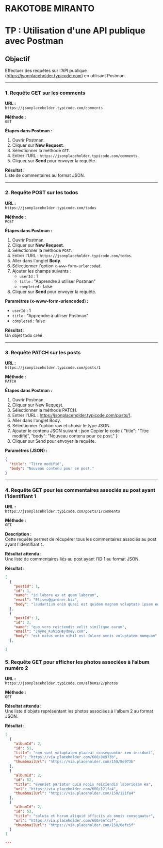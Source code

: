 # RAKOTOBE MIRANTO

# TP : Utilisation d'une API publique avec Postman

## Objectif
Effectuer des requêtes sur l'API publique (https://jsonplaceholder.typicode.com) en utilisant Postman.

---

### 1. Requête GET sur les comments

**URL :**  
`https://jsonplaceholder.typicode.com/comments`  

**Méthode :**  
`GET`  

**Étapes dans Postman :**  
1. Ouvrir Postman.  
2. Cliquer sur **New Request**.  
3. Sélectionner la méthode `GET`.  
4. Entrer l'URL : `https://jsonplaceholder.typicode.com/comments`.  
5. Cliquer sur **Send** pour envoyer la requête.  

**Résultat :**  
Liste de commentaires au format JSON.

---

### 2. Requête POST sur les todos

**URL :**  
`https://jsonplaceholder.typicode.com/todos`  

**Méthode :**  
`POST`  

**Étapes dans Postman :**  
1. Ouvrir Postman.  
2. Cliquer sur **New Request**.  
3. Sélectionner la méthode `POST`.  
4. Entrer l'URL : `https://jsonplaceholder.typicode.com/todos`.  
5. Aller dans l'onglet **Body**.  
6. Sélectionner l'option `x-www-form-urlencoded`.  
7. Ajouter les champs suivants :  
   - `userId` : 1  
   - `title` : "Apprendre à utiliser Postman"  
   - `completed` : false  
8. Cliquer sur **Send** pour envoyer la requête.  

**Paramètres (x-www-form-urlencoded) :**  
- `userId` : 1  
- `title` : "Apprendre à utiliser Postman"  
- `completed` : false  

**Résultat :**  
Un objet todo créé.

---

### 3. Requête PATCH sur les posts

**URL :**  
`https://jsonplaceholder.typicode.com/posts/1`  

**Méthode :**  
`PATCH`  

**Étapes dans Postman :** 
1. Ouvrir Postman.
2. Cliquer sur New Request.
3. Sélectionner la méthode PATCH.
4. Entrer l'URL : https://jsonplaceholder.typicode.com/posts/1.
5. Aller dans l'onglet Body.
6. Sélectionner l'option raw et choisir le type JSON.
7. Ajouter le contenu JSON suivant :
json
Copier le code
{
  "title": "Titre modifié",
  "body": "Nouveau contenu pour ce post."
}
8. Cliquer sur Send pour envoyer la requête.

**Paramètres (JSON) :**  
```json
{
  "title": "Titre modifié",
  "body": "Nouveau contenu pour ce post."
}
```
---


### 4. Requête GET pour les commentaires associés au post ayant l’identifiant 1

**URL :**  
`https://jsonplaceholder.typicode.com/posts/1/comments`  

**Méthode :**  
`GET`  

**Description :**  
Cette requête permet de récupérer tous les commentaires associés au post ayant l'identifiant `1`.

**Résultat attendu :**  
Une liste de commentaires liés au post ayant l'ID 1 au format JSON.

**Résultat :**  
```json
[
  {
    "postId": 1,
    "id": 1,
    "name": "id labore ex et quam laborum",
    "email": "Eliseo@gardner.biz",
    "body": "laudantium enim quasi est quidem magnam voluptate ipsam eos"
  },
  {
    "postId": 1,
    "id": 2,
    "name": "quo vero reiciendis velit similique earum",
    "email": "Jayne_Kuhic@sydney.com",
    "body": "est natus enim nihil est dolore omnis voluptatem numquam"
  },
  
]

```

### 5. Requête GET pour afficher les photos associées à l’album numéro 2

**URL :**  
`https://jsonplaceholder.typicode.com/albums/2/photos`  

**Méthode :**  
`GET`  

**Résultat attendu :**  
Une liste d'objets représentant les photos associées à l'album 2 au format JSON.

**Résultat :**  
```json
[
  {
    "albumId": 2,
    "id": 51,
    "title": "non sunt voluptatem placeat consequuntur rem incidunt",
    "url": "https://via.placeholder.com/600/8e973b",
    "thumbnailUrl": "https://via.placeholder.com/150/8e973b"
  },
  {
    "albumId": 2,
    "id": 52,
    "title": "eveniet pariatur quia nobis reiciendis laboriosam ea",
    "url": "https://via.placeholder.com/600/121fa4",
    "thumbnailUrl": "https://via.placeholder.com/150/121fa4"
  },
  {
    "albumId": 2,
    "id": 53,
    "title": "soluta et harum aliquid officiis ab omnis consequatur",
    "url": "https://via.placeholder.com/600/6efc5f",
    "thumbnailUrl": "https://via.placeholder.com/150/6efc5f"
  }
]

---
